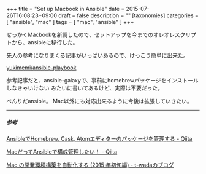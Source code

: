 +++
title = "Set up Macbook in Ansible"
date = 2015-07-26T16:08:23+09:00
draft = false
description = ""
[taxonomies]
categories = [ "ansible", "mac" ]
tags = [ "mac", "ansible" ]
+++

せっかくMacbookを新調したので、セットアップを今までのオレオレスクリプトから、ansibleに移行した。

先人の参考になりまくる記事がいっぱいあるので、けっこう簡単に出来た。

[yukimemi/ansible-playbook](https://github.com/yukimemi/ansible-playbook)

<!-- more -->

参考記事だと、ansible-galaxyで、事前にhomebrewパッケージをインストールしなきゃいけない
みたいに書いてあるけど、実際は不要だった。

べんりだansible。
Mac以外にも対応出来るように今後は拡張していきたい。

- - -
##### 参考

[AnsibleでHomebrew, Cask, Atomエディターのパッケージを管理する - Qiita](http://goo.gl/oAjTzf)

[MacだってAnsibleで構成管理したい！ - Qiita](http://goo.gl/SrOGry)

[Mac の開発環境構築を自動化する (2015 年初旬編) - t-wadaのブログ](http://goo.gl/xczLlf)


